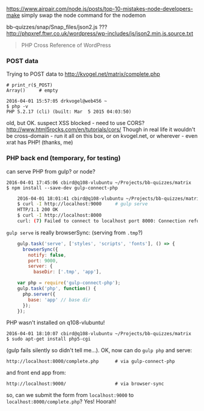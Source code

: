 

https://www.airpair.com/node.js/posts/top-10-mistakes-node-developers-make
simply swap the node command for the nodemon


bb-quizzes/snap/Snap_files/json2.js ???
http://phpxref.ftwr.co.uk/wordpress/wp-includes/js/json2.min.js.source.txt
>PHP Cross Reference of WordPress


### POST data

Trying to POST data to http://kvogel.net/matrix/complete.php
    
    # print_r($_POST)
    Array()     # empty

    2016-04-01 15:57:05 drkvogel@web456 ~
    $ php -v
    PHP 5.2.17 (cli) (built: Mar  5 2015 04:03:50)

old, but OK. suspect XSS blocked - need to use CORS? http://www.html5rocks.com/en/tutorials/cors/
Though in real life it wouldn't be cross-domain - run it all on this box, or on kvogel.net, or wherever - even xrat has PHP! (thanks, me)

### PHP back end (temporary, for testing)

can serve PHP from gulp? or node?

    2016-04-01 17:45:06 cbird@q108-vlubuntu ~/Projects/bb-quizzes/matrix
    $ npm install --save-dev gulp-connect-php

```bash
    2016-04-01 18:01:41 cbird@q108-vlubuntu ~/Projects/bb-quizzes/matrix
    $ curl -I http://localhost:9000     # gulp serve
    HTTP/1.1 200 OK
    $ curl -I http://localhost:8000     
    curl: (7) Failed to connect to localhost port 8000: Connection refused
```

`gulp serve` is really browserSync: (serving from `.tmp`?)

```js
    gulp.task('serve', ['styles', 'scripts', 'fonts'], () => {
      browserSync({
        notify: false,
        port: 9000,
        server: {
          baseDir: ['.tmp', 'app'],
```

```js
    var php = require('gulp-connect-php');    
    gulp.task('php', function() {
      php.server({
        base: 'app' // base dir
      });
    });
```

PHP wasn't installed on q108-vlubuntu!

    2016-04-01 18:10:07 cbird@q108-vlubuntu ~/Projects/bb-quizzes/matrix
    $ sudo apt-get install php5-cgi

(gulp fails silently so didn't tell me...). OK, now can do `gulp php` and serve:

    http://localhost:8000/complete.php      # via gulp-connect-php

and front end app from:

    http://localhost:9000/                  # via browser-sync

so, can we submit the form from `localhost:9000` to `localhost:8000/complete.php`? Yes! Hoorah!